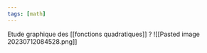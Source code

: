 ```yaml
---
tags: [math] 
---
```

Etude graphique des [[fonctions quadratiques]]
?
![[Pasted image 20230712084528.png]]
<!--SR:!2023-11-07,9,250-->
